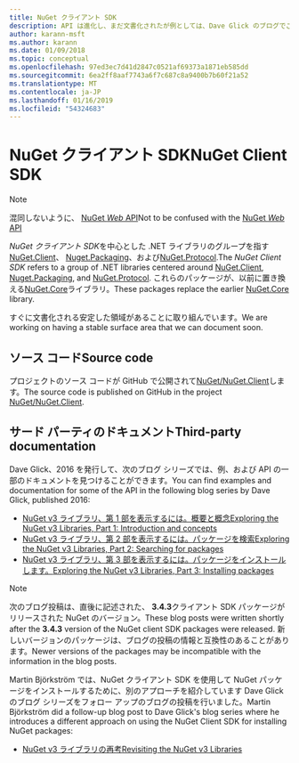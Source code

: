 ```yaml
---
title: NuGet クライアント SDK
description: API は進化し、まだ文書化されたが例としては、Dave Glick のブログでご確認いただけます。
author: karann-msft
ms.author: karann
ms.date: 01/09/2018
ms.topic: conceptual
ms.openlocfilehash: 97ed3ec7d41d2847c0521af69373a1871eb585dd
ms.sourcegitcommit: 6ea2ff8aaf7743a6f7c687c8a9400b7b60f21a52
ms.translationtype: MT
ms.contentlocale: ja-JP
ms.lasthandoff: 01/16/2019
ms.locfileid: "54324683"
---
```

# <a name="nuget-client-sdk"></a><span data-ttu-id="9682d-103">NuGet クライアント SDK</span><span class="sxs-lookup"><span data-stu-id="9682d-103">NuGet Client SDK</span></span>

> [!Note]
> <span data-ttu-id="9682d-104">混同しないように、 [NuGet *Web* API](https://docs.microsoft.com/en-us/nuget/api/overview)</span><span class="sxs-lookup"><span data-stu-id="9682d-104">Not to be confused with the [NuGet *Web* API](https://docs.microsoft.com/en-us/nuget/api/overview)</span></span>

<span data-ttu-id="9682d-105">*NuGet クライアント SDK*を中心とした .NET ライブラリのグループを指す[NuGet.Client](https://www.nuget.org/packages/NuGet.Client)、 [Nuget.Packaging](https://www.nuget.org/packages/NuGet.Packaging)、および[NuGet.Protocol](https://www.nuget.org/packages/NuGet.Protocol).</span><span class="sxs-lookup"><span data-stu-id="9682d-105">The *NuGet Client SDK* refers to a group of .NET libraries centered around [NuGet.Client](https://www.nuget.org/packages/NuGet.Client), [Nuget.Packaging](https://www.nuget.org/packages/NuGet.Packaging), and [NuGet.Protocol](https://www.nuget.org/packages/NuGet.Protocol).</span></span> <span data-ttu-id="9682d-106">これらのパッケージが、以前に置き換える[NuGet.Core](https://www.nuget.org/packages/NuGet.Core/)ライブラリ。</span><span class="sxs-lookup"><span data-stu-id="9682d-106">These packages replace the earlier [NuGet.Core](https://www.nuget.org/packages/NuGet.Core/) library.</span></span>

<span data-ttu-id="9682d-107">すぐに文書化される安定した領域があることに取り組んでいます。</span><span class="sxs-lookup"><span data-stu-id="9682d-107">We are working on having a stable surface area that we can document soon.</span></span>

## <a name="source-code"></a><span data-ttu-id="9682d-108">ソース コード</span><span class="sxs-lookup"><span data-stu-id="9682d-108">Source code</span></span>

<span data-ttu-id="9682d-109">プロジェクトのソース コードが GitHub で公開されて[NuGet/NuGet.Client](https://github.com/NuGet/NuGet.Client)します。</span><span class="sxs-lookup"><span data-stu-id="9682d-109">The source code is published on GitHub in the project [NuGet/NuGet.Client](https://github.com/NuGet/NuGet.Client).</span></span>

## <a name="third-party-documentation"></a><span data-ttu-id="9682d-110">サード パーティのドキュメント</span><span class="sxs-lookup"><span data-stu-id="9682d-110">Third-party documentation</span></span>

<span data-ttu-id="9682d-111">Dave Glick、2016 を発行して、次のブログ シリーズでは、例、および API の一部のドキュメントを見つけることができます。</span><span class="sxs-lookup"><span data-stu-id="9682d-111">You can find examples and documentation for some of the API in the following blog series by Dave Glick, published 2016:</span></span>

- [<span data-ttu-id="9682d-112">NuGet v3 ライブラリ、第 1 部を表示するには。概要と概念</span><span class="sxs-lookup"><span data-stu-id="9682d-112">Exploring the NuGet v3 Libraries, Part 1: Introduction and concepts</span></span>](http://daveaglick.com/posts/exploring-the-nuget-v3-libraries-part-1)
- [<span data-ttu-id="9682d-113">NuGet v3 ライブラリ、第 2 部を表示するには。パッケージを検索</span><span class="sxs-lookup"><span data-stu-id="9682d-113">Exploring the NuGet v3 Libraries, Part 2: Searching for packages</span></span>](http://daveaglick.com/posts/exploring-the-nuget-v3-libraries-part-2)
- [<span data-ttu-id="9682d-114">NuGet v3 ライブラリ、第 3 部を表示するには。パッケージをインストールします。</span><span class="sxs-lookup"><span data-stu-id="9682d-114">Exploring the NuGet v3 Libraries, Part 3: Installing packages</span></span>](http://daveaglick.com/posts/exploring-the-nuget-v3-libraries-part-3)

> [!Note]
> <span data-ttu-id="9682d-115">次のブログ投稿は、直後に記述された、 **3.4.3**クライアント SDK パッケージがリリースされた NuGet のバージョン。</span><span class="sxs-lookup"><span data-stu-id="9682d-115">These blog posts were written shortly after the **3.4.3** version of the NuGet client SDK packages were released.</span></span>
> <span data-ttu-id="9682d-116">新しいバージョンのパッケージは、ブログの投稿の情報と互換性のあることがあります。</span><span class="sxs-lookup"><span data-stu-id="9682d-116">Newer versions of the packages may be incompatible with the information in the blog posts.</span></span>

<span data-ttu-id="9682d-117">Martin Björkström では、NuGet クライアント SDK を使用して NuGet パッケージをインストールするために、別のアプローチを紹介しています Dave Glick のブログ シリーズをフォロー アップのブログの投稿を行いました。</span><span class="sxs-lookup"><span data-stu-id="9682d-117">Martin Björkström did a follow-up blog post to Dave Glick's blog series where he introduces a different approach on using the NuGet Client SDK for installing NuGet packages:</span></span>

- [<span data-ttu-id="9682d-118">NuGet v3 ライブラリの再考</span><span class="sxs-lookup"><span data-stu-id="9682d-118">Revisiting the NuGet v3 Libraries</span></span>](https://martinbjorkstrom.com/posts/2018-09-19-revisiting-nuget-client-libraries)
